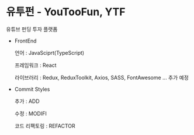 # 유투펀 - YouTooFun, YTF

유튜브 펀딩 투자 플랫폼

- FrontEnd

  언어 : JavaSciprt(TypeScript)

  프레임워크 : React

  라이브러리 : Redux, ReduxToolkit, Axios, SASS, FontAwesome ... 추가 예정

- Commit Styles

  추가 : ADD

  수정 : MODIFI

  코드 리팩토링 : REFACTOR
